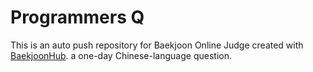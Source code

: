 # Programmers Q
This is an auto push repository for Baekjoon Online Judge created with [BaekjoonHub](https://github.com/BaekjoonHub/BaekjoonHub).
a one-day Chinese-language question.